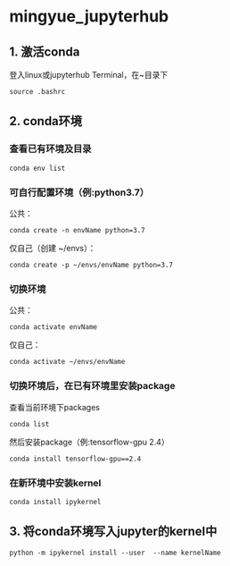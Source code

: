 # mingyue_jupyterhub

## 1. 激活conda
登入linux或jupyterhub Terminal，在~目录下
```
source .bashrc
```

## 2. conda环境

### 查看已有环境及目录
```
conda env list
```
### 可自行配置环境（例:python3.7）

公共：
```
conda create -n envName python=3.7
```
仅自己（创建 ~/envs）：
```
conda create -p ~/envs/envName python=3.7
```
### 切换环境

公共：
```
conda activate envName
```
仅自己：
```
conda activate ~/envs/envName
```

### 切换环境后，在已有环境里安装package

查看当前环境下packages
```
conda list
```
然后安装package（例:tensorflow-gpu 2.4）
```
conda install tensorflow-gpu==2.4
```
### 在新环境中安装kernel
```
conda install ipykernel
```
## 3. 将conda环境写入jupyter的kernel中

```
python -m ipykernel install --user  --name kernelName
```
